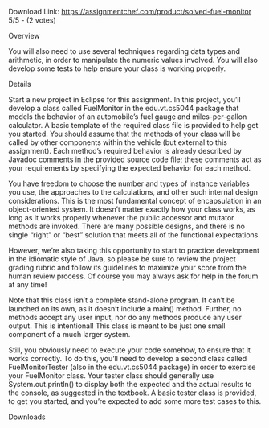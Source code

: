 Download Link: https://assignmentchef.com/product/solved-fuel-monitor
<br>
5/5 - (2 votes)

Overview

You will also need to use several techniques regarding data types and arithmetic, in order to manipulate the numeric values involved.  You will also develop some tests to help ensure your class is working properly.

Details

Start a new project in Eclipse for this assignment.  In this project, you’ll develop a class called FuelMonitor in the edu.vt.cs5044 package that models the behavior of an automobile’s fuel gauge and miles-per-gallon calculator.  A basic template of the required class file is provided to help get you started.  You should assume that the methods of your class will be called by other components within the vehicle (but external to this assignment).  Each method’s required behavior is already described by Javadoc comments in the provided source code file; these comments act as your requirements by specifying the expected behavior for each method.

You have freedom to choose the number and types of instance variables you use, the approaches to the calculations, and other such internal design considerations.  This is the most fundamental concept of encapsulation in an object-oriented system.  It doesn’t matter exactly how your class works, as long as it works properly whenever the public accessor and mutator methods are invoked.  There are many possible designs, and there is no single “right” or “best” solution that meets all of the functional expectations.

However, we’re also taking this opportunity to start to practice development in the idiomatic style of Java, so please be sure to review the project grading rubric and follow its guidelines to maximize your score from the human review process.  Of course you may always ask for help in the forum at any time!

Note that this class isn’t a complete stand-alone program.  It can’t be launched on its own, as it doesn’t include a main() method.  Further, no methods accept any user input, nor do any methods produce any user output.  This is intentional!  This class is meant to be just one small component of a much larger system.

Still, you obviously need to execute your code somehow, to ensure that it works correctly.  To do this, you’ll need to develop a second class called FuelMonitorTester (also in the edu.vt.cs5044 package) in order to exercise your FuelMonitor class.  Your tester class should generally use System.out.println() to display both the expected and the actual results to the console, as suggested in the textbook.  A basic tester class is provided, to get you started, and you’re expected to add some more test cases to this.

Downloads